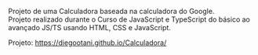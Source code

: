 Projeto de uma Calculadora baseada na calculadora do Google.<br>
 Projeto realizado durante o Curso de JavaScript e TypeScript do básico ao avançado JS/TS usando HTML, CSS e JavaScript.<br>

 Projeto: https://diegootani.github.io/Calculadora/
